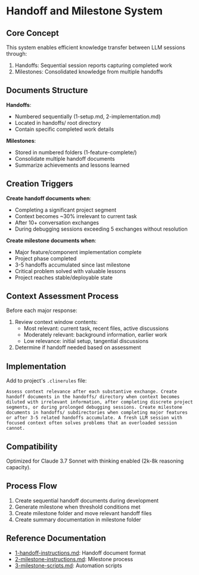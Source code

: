 # Handoff and Milestone System

## Core Concept

This system enables efficient knowledge transfer between LLM sessions through:
1. Handoffs: Sequential session reports capturing completed work
2. Milestones: Consolidated knowledge from multiple handoffs

## Documents Structure

**Handoffs**:
- Numbered sequentially (1-setup.md, 2-implementation.md)
- Located in handoffs/ root directory
- Contain specific completed work details

**Milestones**:
- Stored in numbered folders (1-feature-complete/)
- Consolidate multiple handoff documents
- Summarize achievements and lessons learned

## Creation Triggers

**Create handoff documents when**:
- Completing a significant project segment
- Context becomes ~30% irrelevant to current task
- After 10+ conversation exchanges
- During debugging sessions exceeding 5 exchanges without resolution

**Create milestone documents when**:
- Major feature/component implementation complete
- Project phase completed
- 3-5 handoffs accumulated since last milestone
- Critical problem solved with valuable lessons
- Project reaches stable/deployable state

## Context Assessment Process

Before each major response:
1. Review context window contents:
   - Most relevant: current task, recent files, active discussions
   - Moderately relevant: background information, earlier work
   - Low relevance: initial setup, tangential discussions
2. Determine if handoff needed based on assessment

## Implementation

Add to project's `.clinerules` file:

```
Assess context relevance after each substantive exchange. Create handoff documents in the handoffs/ directory when context becomes diluted with irrelevant information, after completing discrete project segments, or during prolonged debugging sessions. Create milestone documents in handoffs/ subdirectories when completing major features or after 3-5 related handoffs accumulate. A fresh LLM session with focused context often solves problems that an overloaded session cannot.
```

## Compatibility

Optimized for Claude 3.7 Sonnet with thinking enabled (2k-8k reasoning capacity).

## Process Flow

1. Create sequential handoff documents during development
2. Generate milestone when threshold conditions met
3. Create milestone folder and move relevant handoff files
4. Create summary documentation in milestone folder

## Reference Documentation

- [1-handoff-instructions.md](./1-handoff-instructions.md): Handoff document format
- [2-milestone-instructions.md](./2-milestone-instructions.md): Milestone process
- [3-milestone-scripts.md](./3-milestone-scripts.md): Automation scripts